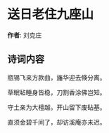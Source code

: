 # 送日老住九座山

**作者**: 刘克庄

## 诗词内容

瓶锡飞来方款曲，旛华迎去倏分离。

草眠毡睡身皆稳，刀割香涂佛岂知。

守土亲为大檀越，开山留下废砧基。

直须金碧千间了，却访溪庵亦未迟。

